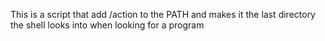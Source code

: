 This is a script that add /action to the PATH and makes it the last directory the shell looks into when looking for a program
